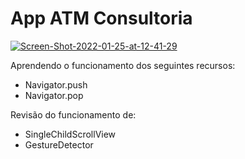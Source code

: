 # App ATM Consultoria

<a href="https://ibb.co/2ds8ShP"><img src="https://i.ibb.co/fHn89Ft/Screen-Shot-2022-01-25-at-12-41-29.png" alt="Screen-Shot-2022-01-25-at-12-41-29" border="0"></a>

Aprendendo o funcionamento dos seguintes recursos:
 - Navigator.push
 - Navigator.pop
 
 Revisão do funcionamento de:
 - SingleChildScrollView
 - GestureDetector
